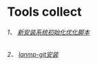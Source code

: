 Tools collect
======
###### 1、 [新安装系统初始化优化脚本](./system_init.sh)
###### 2、 [lanmp-git安装](./lamp-git.md)

